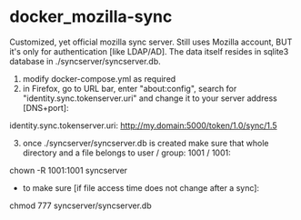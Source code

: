 # docker_mozilla-sync

Customized, yet official mozilla sync server. Still uses Mozilla account, BUT it's only for authentication [like LDAP/AD].
The data itself resides in sqlite3 database in ./syncserver/syncserver.db.

1. modify docker-compose.yml as required
2. in Firefox, go to URL bar, enter "about:config", search for "identity.sync.tokenserver.uri" and change it to your server address [DNS+port]:

identity.sync.tokenserver.uri:  http://my.domain:5000/token/1.0/sync/1.5

3. once ./syncserver/syncserver.db is created make sure that whole directory and a file belongs to user / group: 1001 / 1001:

chown -R 1001:1001 syncserver

+ to make sure [if file access time does not change after a sync]:

chmod 777 syncserver/syncserver.db

